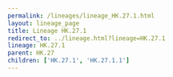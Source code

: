 ```yaml
---
permalink: /lineages/lineage_HK.27.1.html
layout: lineage_page
title: Lineage HK.27.1
redirect_to: ../lineage.html?lineage=HK.27.1
lineage: HK.27.1
parent: HK.27
children: ['HK.27.1', 'HK.27.1.1']
---
```

